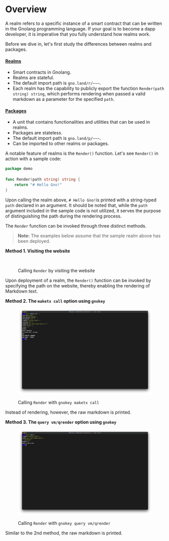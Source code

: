 # Overview

A realm refers to a specific instance of a smart contract that can be written in the Gnolang programming language. If your goal is to become a dapp developer, it is imperative that you fully understand how realms work.

Before we dive in, let's first study the differences between realms and packages.

#### [**Realms**](https://github.com/gnolang/gno/tree/master/examples/gno.land/r)

* Smart contracts in Gnolang.
* Realms are stateful.
* The default import path is `gno.land/r/~~~`.
* Each realm has the capability to publicly export the function `Render(path string) string`, which performs rendering when passed a valid markdown as a parameter for the specified `path`.

#### [**Packages**](https://github.com/gnolang/gno/tree/master/examples/gno.land/p/demo)

* A unit that contains functionalities and utilities that can be used in realms.
* Packages are stateless.
* The default import path is `gno.land/p/~~~`.
* Can be imported to other realms or packages.

A notable feature of realms is the `Render()` function. Let's see `Render()` in action with a sample code:

```go
package demo

func Render(path string) string {
	return "# Hello Gno!"
}
```

Upon calling the realm above, `# Hello Gno!`is printed with a string-typed `path` declared in an argument. It should be noted that, while the `path` argument included in the sample code is not utilized, it serves the purpose of distinguishing the path during the rendering process.

The `Render` function can be invoked through three distinct methods.

> **Note:** The examples below assume that the sample realm above has been deployed.

**Method 1. Visiting the website**

<figure><img src="../../.gitbook/assets/img01.png" alt=""><figcaption><p>Calling <code>Render</code> by visiting the website</p></figcaption></figure>

Upon deployment of a realm, the `Render()` function can be invoked by specifying the path on the website, thereby enabling the rendering of Markdown text.

**Method 2. The `maketx call` option using `gnokey`**

<figure><img src="../../.gitbook/assets/img02.png" alt=""><figcaption><p>Calling <code>Render</code> with <code>gnokey maketx call</code></p></figcaption></figure>

Instead of rendering, however, the raw markdown is printed.

**Method 3. The `query vm/qrender` option using `gnokey`**

<figure><img src="../../.gitbook/assets/img03.png" alt=""><figcaption><p>Calling <code>Render</code> with <code>gnokey query vm/qrender</code></p></figcaption></figure>

Similar to the 2nd method, the raw markdown is printed.
